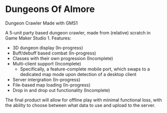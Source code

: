 # Dungeons Of Almore
Dungeon Crawler Made with GMS1

A 5-unit party based dungeon crawler, made from (relative) scratch in Game Maker Studio 1.
Features:
- 3D dungeon display (In-progress)
- Buff/debuff based combat (In-progress)
- Classes with their own progression (Incomplete)
- Multi-client support (Incomplete)
  - Specifically, a feature-complete mobile port, which swaps to a dedicated map mode upon detection of a desktop client
- Server intergration (In-progress)
- File-based map loading (In-progress)
- Drop in and drop out functionality (Incomplete)

The final product will allow for offline play with minimal functional loss, with the ability to choose between what data to use and upload to the server.
